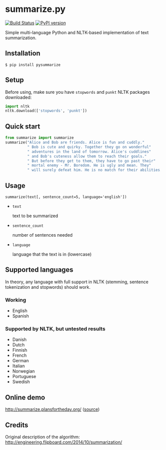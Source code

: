 summarize.py
============

[![Build Status](https://travis-ci.org/despawnerer/summarize.svg?branch=master)](https://travis-ci.org/despawnerer/summarize)
[![PyPI version](https://badge.fury.io/py/pysummarize.svg)](https://badge.fury.io/py/pysummarize)

Simple multi-language Python and NLTK-based implementation of text summarization.


Installation
------------

	$ pip install pysummarize


Setup
-----

Before using, make sure you have `stopwords` and `punkt` NLTK packages downloaded:

```python
import nltk
nltk.download(['stopwords', 'punkt'])
```


Quick start
-----------

```python
from summarize import summarize
summarize("Alice and Bob are friends. Alice is fun and cuddly."
          " Bob is cute and quirky. Together they go on wonderful"
          " adventures in the land of tomorrow. Alice's cuddlines"
          " and Bob's cuteness allow them to reach their goals."
          " But before they get to them, they have to go past their"
          " mortal enemy - Mr. Boredom. He is ugly and mean. They"
          " will surely defeat him. He is no match for their abilities.")
```


Usage
-----

	summarize(text[, sentence_count=5, language='english'])

- `text`

  text to be summarized

- `sentence_count`

  number of sentences needed

- `language`

  language that the text is in (lowercase)


Supported languages
-------------------

In theory, any language with full support in NLTK (stemming, sentence tokenization and stopwords) should work.

### Working

- English
- Spanish

### Supported by NLTK, but untested results

- Danish
- Dutch
- Finnish
- French
- German
- Italian
- Norwegian
- Portuguese
- Swedish


Online demo
-----------

http://summarize.plansfortheday.org/ ([source](https://github.com/despawnerer/summarize-demo))


Credits
-------
Original description of the algorithm: http://engineering.flipboard.com/2014/10/summarization/
